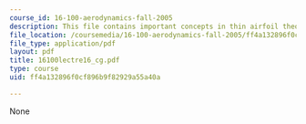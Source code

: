 ```yaml
---
course_id: 16-100-aerodynamics-fall-2005
description: This file contains important concepts in thin airfoil theory.
file_location: /coursemedia/16-100-aerodynamics-fall-2005/ff4a132896f0cf896b9f82929a55a40a_16100lectre16_cg.pdf
file_type: application/pdf
layout: pdf
title: 16100lectre16_cg.pdf
type: course
uid: ff4a132896f0cf896b9f82929a55a40a

---
```

None
